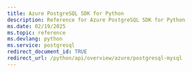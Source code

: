 ```yaml
---
title: Azure PostgreSQL SDK for Python
description: Reference for Azure PostgreSQL SDK for Python
ms.date: 02/19/2025
ms.topic: reference
ms.devlang: python
ms.service: postgresql
redirect_document_id: TRUE
redirect_url: /python/api/overview/azure/postgresql-mysql
---
```

